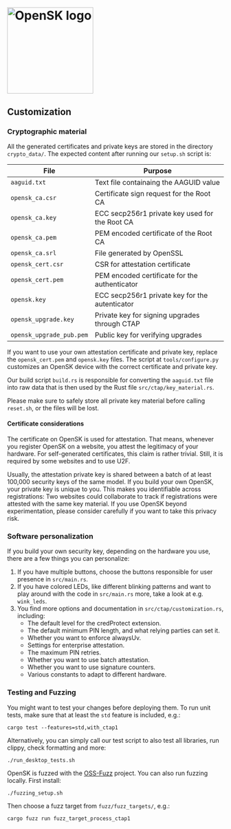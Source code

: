 # <img alt="OpenSK logo" src="img/OpenSK.svg" width="200px">

## Customization

### Cryptographic material

All the generated certificates and private keys are stored in the directory
`crypto_data/`. The expected content after running our `setup.sh` script is:

| File                     | Purpose                                         |
| ------------------------ | ----------------------------------------------- |
| `aaguid.txt`             | Text file containaing the AAGUID value          |
| `opensk_ca.csr`          | Certificate sign request for the Root CA        |
| `opensk_ca.key`          | ECC secp256r1 private key used for the Root CA  |
| `opensk_ca.pem`          | PEM encoded certificate of the Root CA          |
| `opensk_ca.srl`          | File generated by OpenSSL                       |
| `opensk_cert.csr`        | CSR for attestation certificate                 |
| `opensk_cert.pem`        | PEM encoded certificate for the authenticator   |
| `opensk.key`             | ECC secp256r1 private key for the autenticator  |
| `opensk_upgrade.key`     | Private key for signing upgrades through CTAP   |
| `opensk_upgrade_pub.pem` | Public key for verifying upgrades               |

If you want to use your own attestation certificate and private key,
replace the `opensk_cert.pem` and `opensk.key` files. The script at
`tools/configure.py` customizes an OpenSK device with the correct certificate
and private key.

Our build script `build.rs` is responsible for converting the `aaguid.txt` file
into raw data that is then used by the Rust file `src/ctap/key_material.rs`.

Please make sure to safely store all private key material before calling
`reset.sh`, or the files will be lost.

#### Certificate considerations

The certificate on OpenSK is used for attestation. That means, whenever you
register OpenSK on a website, you attest the legitimacy of your hardware. For
self-generated certificates, this claim is rather trivial. Still, it is required
by some websites and to use U2F.

Usually, the attestation private key is shared between a batch of at least
100,000 security keys of the same model. If you build your own OpenSK, your
private key is unique to you. This makes you identifiable across registrations:
Two websites could collaborate to track if registrations were attested with the
same key material. If you use OpenSK beyond experimentation, please consider
carefully if you want to take this privacy risk.

### Software personalization

If you build your own security key, depending on the hardware you use, there are
a few things you can personalize:

1. If you have multiple buttons, choose the buttons responsible for user
   presence in `src/main.rs`.
1. If you have colored LEDs, like different blinking patterns and want to play
   around with the code in `src/main.rs` more, take a look at e.g. `wink_leds`.
1. You find more options and documentation in `src/ctap/customization.rs`,
   including:
   * The default level for the credProtect extension.
   * The default minimum PIN length, and what relying parties can set it.
   * Whether you want to enforce alwaysUv.
   * Settings for enterprise attestation.
   * The maximum PIN retries.
   * Whether you want to use batch attestation.
   * Whether you want to use signature counters.
   * Various constants to adapt to different hardware.

### Testing and Fuzzing

You might want to test your changes before deploying them. To run unit tests,
make sure that at least the `std` feature is included, e.g.:

```shell
cargo test --features=std,with_ctap1
```

Alternatively, you can simply call our test script to also test all libraries,
run clippy, check formatting and more:

```shell
./run_desktop_tests.sh
```

OpenSK is fuzzed with the [OSS-Fuzz](https://github.com/google/oss-fuzz)
project. You can also run fuzzing locally. First install:

```shell
./fuzzing_setup.sh
```

Then choose a fuzz target from `fuzz/fuzz_targets/`, e.g.:

```shell
cargo fuzz run fuzz_target_process_ctap1
```
